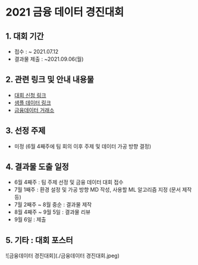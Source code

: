 # 2021 금융 데이터 경진대회



## 1. 대회 기간

- 접수 : ~ 2021.07.12
- 결과물 제출 : ~2021.09.06(월)



## 2. 관련 링크 및 안내 내용물

- [대회 신청 링크](https://www.findatacontest2021.com/index.php)
- [샘플 데이터 링크](https://www.findatamall.or.kr/fsec/dataProd/generalDataProd.do?cmnx=44&sCharge=charge&sFree=free&sNego=nego&searchType=00&sKeyword=2021%EA%B8%88%EC%9C%B5%EB%8D%B0%EC%9D%B4%ED%84%B0%EA%B2%BD%EC%A7%84%EB%8C%80%ED%9A%8C&sTaxonomy=200&sOrderByType=orderByDate)
- [금융데이터 거래소](https://www.findatamall.or.kr/fsec/main/main.do?cmnx=1)



## 3. 선정 주제

- 미정 (6월 4째주에 팀 회의 이후 주제 및 데이터 가공 방향 결정)



## 4. 결과물 도출 일정

- 6월 4째주 : 팀 주제 선정 및 금융 데이터 대회 접수
- 7월 1째주 : 환경 설정 및 가공 방향 MD 작성, 사용할 ML 알고리즘 지정 (문서 제작 등)
- 7월 2째주 ~ 8월 중순 : 결과물 제작
- 8월 4째주 ~ 9월 5일 : 결과물 리뷰
- 9월 6일 : 제출



## 5. 기타 : 대회 포스터

![금융데이터 경진대회](./금융데이터 경진대회.jpeg)
